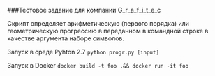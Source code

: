 ###Тестовое задание для компании G_r_a_f_i_t_e_c

Скрипт определяет арифметическую (первого порядка) или геометрическую прогрессию в переданном в командной
строке в качестве аргумента наборе символов.

Запуск в среде Pyhton 2.7
 `python progr.py [input]`
 
Запуск в Docker
`docker build -t foo .&& docker run -it foo`
